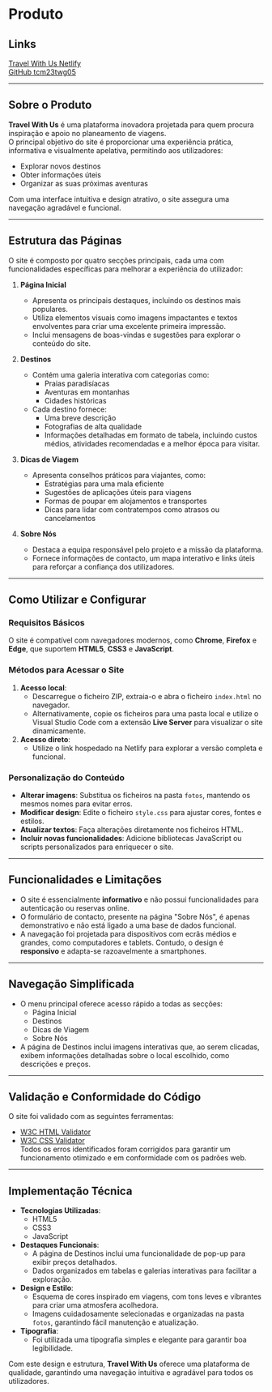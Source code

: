 # Produto

## Links

[Travel With Us Netlify](https://tcm24twg05.netlify.app/)  
[GitHub tcm23twg05](https://github.com/tcm24twg05/tcm24twg05)

---

## Sobre o Produto
**Travel With Us** é uma plataforma inovadora projetada para quem procura inspiração e apoio no planeamento de viagens.  
O principal objetivo do site é proporcionar uma experiência prática, informativa e visualmente apelativa, permitindo aos utilizadores:  
- Explorar novos destinos
- Obter informações úteis
- Organizar as suas próximas aventuras

Com uma interface intuitiva e design atrativo, o site assegura uma navegação agradável e funcional.

---

## Estrutura das Páginas
O site é composto por quatro secções principais, cada uma com funcionalidades específicas para melhorar a experiência do utilizador:

1. **Página Inicial**  
   - Apresenta os principais destaques, incluindo os destinos mais populares.  
   - Utiliza elementos visuais como imagens impactantes e textos envolventes para criar uma excelente primeira impressão.  
   - Inclui mensagens de boas-vindas e sugestões para explorar o conteúdo do site.

2. **Destinos**  
   - Contém uma galeria interativa com categorias como:
     - Praias paradisíacas
     - Aventuras em montanhas
     - Cidades históricas
   - Cada destino fornece:
     - Uma breve descrição
     - Fotografias de alta qualidade
     - Informações detalhadas em formato de tabela, incluindo custos médios, atividades recomendadas e a melhor época para visitar.

3. **Dicas de Viagem**  
   - Apresenta conselhos práticos para viajantes, como:
     - Estratégias para uma mala eficiente
     - Sugestões de aplicações úteis para viagens
     - Formas de poupar em alojamentos e transportes
     - Dicas para lidar com contratempos como atrasos ou cancelamentos

4. **Sobre Nós**  
   - Destaca a equipa responsável pelo projeto e a missão da plataforma.  
   - Fornece informações de contacto, um mapa interativo e links úteis para reforçar a confiança dos utilizadores.

---

## Como Utilizar e Configurar

### Requisitos Básicos
O site é compatível com navegadores modernos, como **Chrome**, **Firefox** e **Edge**, que suportem **HTML5**, **CSS3** e **JavaScript**.

### Métodos para Acessar o Site
1. **Acesso local**:  
   - Descarregue o ficheiro ZIP, extraia-o e abra o ficheiro `index.html` no navegador.  
   - Alternativamente, copie os ficheiros para uma pasta local e utilize o Visual Studio Code com a extensão **Live Server** para visualizar o site dinamicamente.
2. **Acesso direto**:  
   - Utilize o link hospedado na Netlify para explorar a versão completa e funcional.

### Personalização do Conteúdo
- **Alterar imagens**: Substitua os ficheiros na pasta `fotos`, mantendo os mesmos nomes para evitar erros.  
- **Modificar design**: Edite o ficheiro `style.css` para ajustar cores, fontes e estilos.  
- **Atualizar textos**: Faça alterações diretamente nos ficheiros HTML.  
- **Incluir novas funcionalidades**: Adicione bibliotecas JavaScript ou scripts personalizados para enriquecer o site.

---

## Funcionalidades e Limitações
- O site é essencialmente **informativo** e não possui funcionalidades para autenticação ou reservas online.  
- O formulário de contacto, presente na página "Sobre Nós", é apenas demonstrativo e não está ligado a uma base de dados funcional.  
- A navegação foi projetada para dispositivos com ecrãs médios e grandes, como computadores e tablets. Contudo, o design é **responsivo** e adapta-se razoavelmente a smartphones.

---

## Navegação Simplificada
- O menu principal oferece acesso rápido a todas as secções:
  - Página Inicial
  - Destinos
  - Dicas de Viagem
  - Sobre Nós  
- A página de Destinos inclui imagens interativas que, ao serem clicadas, exibem informações detalhadas sobre o local escolhido, como descrições e preços.

---

## Validação e Conformidade do Código
O site foi validado com as seguintes ferramentas:
- [W3C HTML Validator](https://validator.w3.org/)  
- [W3C CSS Validator](https://jigsaw.w3.org/css-validator/)  
Todos os erros identificados foram corrigidos para garantir um funcionamento otimizado e em conformidade com os padrões web.

---

## Implementação Técnica
- **Tecnologias Utilizadas**:
  - HTML5
  - CSS3
  - JavaScript  
- **Destaques Funcionais**:
  - A página de Destinos inclui uma funcionalidade de pop-up para exibir preços detalhados.
  - Dados organizados em tabelas e galerias interativas para facilitar a exploração.  
- **Design e Estilo**:
  - Esquema de cores inspirado em viagens, com tons leves e vibrantes para criar uma atmosfera acolhedora.  
  - Imagens cuidadosamente selecionadas e organizadas na pasta `fotos`, garantindo fácil manutenção e atualização.  
- **Tipografia**:
  - Foi utilizada uma tipografia simples e elegante para garantir boa legibilidade.

Com este design e estrutura, **Travel With Us** oferece uma plataforma de qualidade, garantindo uma navegação intuitiva e agradável para todos os utilizadores.

